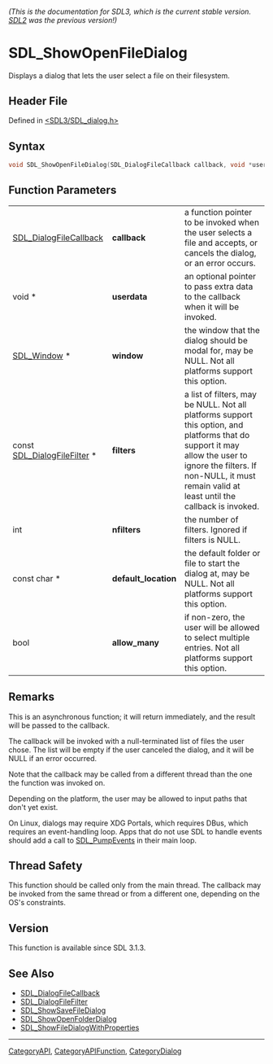 ###### (This is the documentation for SDL3, which is the current stable version. [SDL2](https://wiki.libsdl.org/SDL2/) was the previous version!)
# SDL_ShowOpenFileDialog

Displays a dialog that lets the user select a file on their filesystem.

## Header File

Defined in [<SDL3/SDL_dialog.h>](https://github.com/libsdl-org/SDL/blob/main/include/SDL3/SDL_dialog.h)

## Syntax

```c
void SDL_ShowOpenFileDialog(SDL_DialogFileCallback callback, void *userdata, SDL_Window *window, const SDL_DialogFileFilter *filters, int nfilters, const char *default_location, bool allow_many);
```

## Function Parameters

|                                                      |                      |                                                                                                                                                                                                                             |
| ---------------------------------------------------- | -------------------- | --------------------------------------------------------------------------------------------------------------------------------------------------------------------------------------------------------------------------- |
| [SDL_DialogFileCallback](SDL_DialogFileCallback)     | **callback**         | a function pointer to be invoked when the user selects a file and accepts, or cancels the dialog, or an error occurs.                                                                                                       |
| void *                                               | **userdata**         | an optional pointer to pass extra data to the callback when it will be invoked.                                                                                                                                             |
| [SDL_Window](SDL_Window) *                           | **window**           | the window that the dialog should be modal for, may be NULL. Not all platforms support this option.                                                                                                                         |
| const [SDL_DialogFileFilter](SDL_DialogFileFilter) * | **filters**          | a list of filters, may be NULL. Not all platforms support this option, and platforms that do support it may allow the user to ignore the filters. If non-NULL, it must remain valid at least until the callback is invoked. |
| int                                                  | **nfilters**         | the number of filters. Ignored if filters is NULL.                                                                                                                                                                          |
| const char *                                         | **default_location** | the default folder or file to start the dialog at, may be NULL. Not all platforms support this option.                                                                                                                      |
| bool                                                 | **allow_many**       | if non-zero, the user will be allowed to select multiple entries. Not all platforms support this option.                                                                                                                    |

## Remarks

This is an asynchronous function; it will return immediately, and the
result will be passed to the callback.

The callback will be invoked with a null-terminated list of files the user
chose. The list will be empty if the user canceled the dialog, and it will
be NULL if an error occurred.

Note that the callback may be called from a different thread than the one
the function was invoked on.

Depending on the platform, the user may be allowed to input paths that
don't yet exist.

On Linux, dialogs may require XDG Portals, which requires DBus, which
requires an event-handling loop. Apps that do not use SDL to handle events
should add a call to [SDL_PumpEvents](SDL_PumpEvents) in their main loop.

## Thread Safety

This function should be called only from the main thread. The callback may
be invoked from the same thread or from a different one, depending on the
OS's constraints.

## Version

This function is available since SDL 3.1.3.

## See Also

- [SDL_DialogFileCallback](SDL_DialogFileCallback)
- [SDL_DialogFileFilter](SDL_DialogFileFilter)
- [SDL_ShowSaveFileDialog](SDL_ShowSaveFileDialog)
- [SDL_ShowOpenFolderDialog](SDL_ShowOpenFolderDialog)
- [SDL_ShowFileDialogWithProperties](SDL_ShowFileDialogWithProperties)

----
[CategoryAPI](CategoryAPI), [CategoryAPIFunction](CategoryAPIFunction), [CategoryDialog](CategoryDialog)

